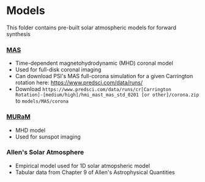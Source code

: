 # Models

This folder contains pre-built solar atmospheric models for forward synthesis

### [MAS](https://www.predsci.com/mas/)
- Time-dependent magnetohydrodynamic (MHD) coronal model
- Used for full-disk coronal imaging
- Can download PSI's MAS full-corona simulation for a given Carrington rotation here: https://www.predsci.com/data/runs/
- Download `https://www.predsci.com/data/runs/cr[Carrington Rotation]-[medium/high]/hmi_mast_mas_std_0201 [or other]/corona.zip` to `models/MAS/corona`

### [MURaM](https://www2.mps.mpg.de/projects/solar-mhd/muram_site/)
- MHD model
- Used for sunspot imaging

### Allen's Solar Atmosphere
- Empirical model used for 1D solar atmopsheric model
- Tabular data from Chapter 9 of Allen's Astrophysical Quantities
